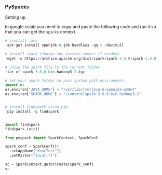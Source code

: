### PySpacks

Setting up.

In google colab you need to copy and paste the following code and run it so that you can get the `spacks` context.

```py
# innstall java
!apt-get install openjdk-8-jdk-headless -qq > /dev/null

# install spark (change the version number if needed)
!wget -q https://archive.apache.org/dist/spark/spark-3.0.0/spark-3.0.0-bin-hadoop3.2.tgz

# unzip the spark file to the current folder
!tar xf spark-3.0.0-bin-hadoop3.2.tgz

# set your spark folder to your system path environment.
import os
os.environ["JAVA_HOME"] = "/usr/lib/jvm/java-8-openjdk-amd64"
os.environ["SPARK_HOME"] = "/content/spark-3.0.0-bin-hadoop3.2"


# install findspark using pip
!pip install -q findspark


import findspark
findspark.init()

from pyspark import SparkContext, SparkConf

spark_conf = SparkConf()\
  .setAppName("YourTest")\
  .setMaster("local[*]")

sc = SparkContext.getOrCreate(spark_conf)
sc
```
